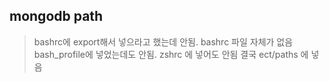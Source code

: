 ## mongodb path
> bashrc에 export해서 넣으라고 했는데 안됨. bashrc 파일 자체가 없음
> bash_profile에 넣었는데도 안됨.
> zshrc 에 넣어도 안됨
> 결국 ect/paths 에 넣음
